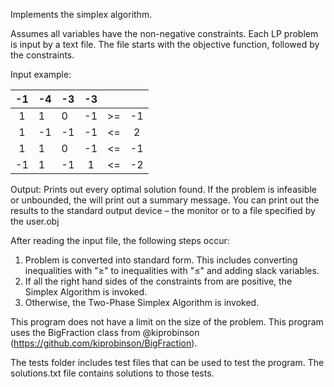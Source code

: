Implements the simplex algorithm.

Assumes all variables have the non-negative constraints.
Each LP problem is input by a text file. The file starts with the objective function, followed by the constraints.

Input example:

|  -1 | -4  | -3  | -3  |   |   |
|:-:|---|---|:-:|:-:|:-:|
| 1 | 1 | 0 |-1 | >= | -1 |
| 1  | -1 | -1  | -1  | <=  | 2 |
| 1 | 1 | 0  |  -1 |  <= |  -1 |
| -1  | 1  |  -1 |  1 | <=  | -2  |


Output: Prints out every optimal solution found. If the problem is infeasible or unbounded, the will print out a summary message. You can print out the results to the standard output device – the monitor or to a file specified by the user.obj

After reading the input file, the following steps occur:
  1. Problem is converted into standard form. This includes converting inequalities with "≥" to inequalities with "≤" and adding slack variables.
  2. If all the right hand sides of the constraints from are positive, the Simplex Algorithm is invoked.
  3. Otherwise, the Two-Phase Simplex Algorithm is invoked.

This program does not have a limit on the size of the problem. This program uses the BigFraction class from @kiprobinson (https://github.com/kiprobinson/BigFraction). 

The tests folder includes test files that can be used to test the program. The solutions.txt file contains solutions to those tests.
